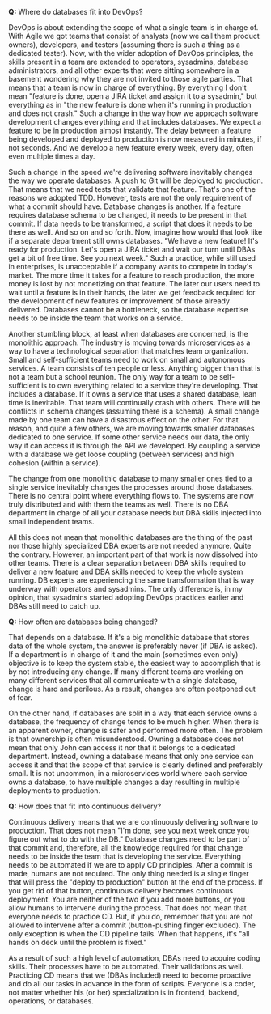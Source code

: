 **Q:** Where do databases fit into DevOps?

DevOps is about extending the scope of what a single team is in charge of. With Agile we got teams that consist of analysts (now we call them product owners), developers, and testers (assuming there is such a thing as a dedicated tester). Now, with the wider adoption of DevOps principles, the skills present in a team are extended to operators, sysadmins, database administrators, and all other experts that were sitting somewhere in a basement wondering why they are not invited to those agile parties. That means that a team is now in charge of everything. By everything I don't mean "feature is done, open a JIRA ticket and assign it to a sysadmin," but everything as in "the new feature is done when it's running in production and does not crash." Such a change in the way how we approach software development changes everything and that includes databases. We expect a feature to be in production almost instantly. The delay between a feature being developed and deployed to production is now measured in minutes, if not seconds. And we develop a new feature every week, every day, often even multiple times a day.

Such a change in the speed we're delivering software inevitably changes the way we operate databases. A push to Git will be deployed to production. That means that we need tests that validate that feature. That's one of the reasons we adopted TDD. However, tests are not the only requirement of what a commit should have. Database changes is another. If a feature requires database schema to be changed, it needs to be present in that commit. If data needs to be transformed, a script that does it needs to be there as well. And so on and so forth. Now, imagine how would that look like if a separate department still owns databases. "We have a new feature! It's ready for production. Let's open a JIRA ticket and wait our turn until DBAs get a bit of free time. See you next week." Such a practice, while still used in enterprises, is unacceptable if a company wants to compete in today's market. The more time it takes for a feature to reach production, the more money is lost by not monetizing on that feature. The later our users need to wait until a feature is in their hands, the later we get feedback required for the development of new features or improvement of those already delivered. Databases cannot be a bottleneck, so the database expertise needs to be inside the team that works on a service.

Another stumbling block, at least when databases are concerned, is the monolithic approach. The industry is moving towards microservices as a way to have a technological separation that matches team organization. Small and self-sufficient teams need to work on small and autonomous services. A team consists of ten people or less. Anything bigger than that is not a team but a school reunion. The only way for a team to be self-sufficient is to own everything related to a service they're developing. That includes a database. If it owns a service that uses a shared database, lean time is inevitable. That team will continually crash with others. There will be conflicts in schema changes (assuming there is a schema). A small change made by one team can have a disastrous effect on the other. For that reason, and quite a few others, we are moving towards smaller databases dedicated to one service. If some other service needs our data, the only way it can access it is through the API we developed. By coupling a service with a database we get loose coupling (between services) and high cohesion (within a service).

The change from one monolithic database to many smaller ones tied to a single service inevitably changes the processes around those databases. There is no central point where everything flows to. The systems are now truly distributed and with them the teams as well. There is no DBA department in charge of all your database needs but DBA skills injected into small independent teams.

All this does not mean that monolithic databases are the thing of the past nor those highly specialized DBA experts are not needed anymore. Quite the contrary. However, an important part of that work is now dissolved into other teams. There is a clear separation between DBA skills required to deliver a new feature and DBA skills needed to keep the whole system running. DB experts are experiencing the same transformation that is way underway with operators and sysadmins. The only difference is, in my opinion, that sysadmins started adopting DevOps practices earlier and DBAs still need to catch up.

**Q:** How often are databases being changed?

That depends on a database. If it's a big monolithic database that stores data of the whole system, the answer is preferably never (if DBA is asked). If a department is in charge of it and the main (sometimes even only) objective is to keep the system stable, the easiest way to accomplish that is by not introducing any change. If many different teams are working on many different services that all communicate with a single database, change is hard and perilous. As a result, changes are often postponed out of fear.

On the other hand, if databases are split in a way that each service owns a database, the frequency of change tends to be much higher. When there is an apparent owner, change is safer and performed more often. The problem is that ownership is often misunderstood. Owning a database does not mean that only John can access it nor that it belongs to a dedicated department. Instead, owning a database means that only one service can access it and that the scope of that service is clearly defined and preferably small. It is not uncommon, in a microservices world where each service owns a database, to have multiple changes a day resulting in multiple deployments to production.

**Q:** How does that fit into continuous delivery?

Continuous delivery means that we are continuously delivering software to production. That does not mean "I'm done, see you next week once you figure out what to do with the DB." Database changes need to be part of that commit and, therefore, all the knowledge required for that change needs to be inside the team that is developing the service. Everything needs to be automated if we are to apply CD principles. After a commit is made, humans are not required. The only thing needed is a single finger that will press the "deploy to production" button at the end of the process. If you get rid of that button, continuous delivery becomes continuous deployment. You are neither of the two if you add more buttons, or you allow humans to intervene during the process. That does not mean that everyone needs to practice CD. But, if you do, remember that you are not allowed to intervene after a commit (button-pushing finger excluded). The only exception is when the CD pipeline fails. When that happens, it's "all hands on deck until the problem is fixed."

As a result of such a high level of automation, DBAs need to acquire coding skills. Their processes have to be automated. Their validations as well. Practicing CD means that we (DBAs included) need to become proactive and do all our tasks in advance in the form of scripts. Everyone is a coder, not matter whether his (or her) specialization is in frontend, backend, operations, or databases.
